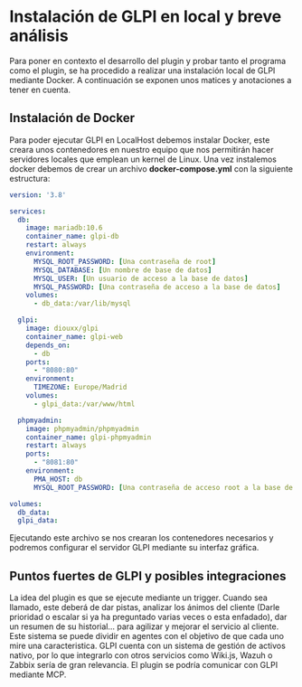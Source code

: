 # Instalación de GLPI en local y breve análisis
Para poner en contexto el desarrollo del plugin y probar tanto el programa como el plugin, se ha procedido a realizar una instalación local de GLPI mediante Docker. A continuación se exponen unos matices y anotaciones a tener en cuenta.
## Instalación de Docker
Para poder ejecutar GLPI en LocalHost debemos instalar Docker, este creara unos contenedores en nuestro equipo que nos permitirán hacer servidores locales que emplean un kernel de Linux.
Una vez instalemos docker debemos de crear un archivo **docker-compose.yml** con la siguiente estructura:

```yaml
version: '3.8'

services:
  db:
    image: mariadb:10.6
    container_name: glpi-db
    restart: always
    environment:
      MYSQL_ROOT_PASSWORD: [Una contraseña de root]
      MYSQL_DATABASE: [Un nombre de base de datos]
      MYSQL_USER: [Un usuario de acceso a la base de datos]
      MYSQL_PASSWORD: [Una contraseña de acceso a la base de datos]
    volumes:
      - db_data:/var/lib/mysql

  glpi:
    image: diouxx/glpi
    container_name: glpi-web
    depends_on:
      - db
    ports:
      - "8080:80"
    environment:
      TIMEZONE: Europe/Madrid
    volumes:
      - glpi_data:/var/www/html

  phpmyadmin:
    image: phpmyadmin/phpmyadmin
    container_name: glpi-phpmyadmin
    restart: always
    ports:
      - "8081:80"
    environment:
      PMA_HOST: db
      MYSQL_ROOT_PASSWORD: [Una contraseña de acceso root a la base de datos]

volumes:
  db_data:
  glpi_data:
```


Ejecutando este archivo se nos crearan los contenedores necesarios y podremos configurar el servidor GLPI mediante su interfaz gráfica.

## Puntos fuertes de GLPI y posibles integraciones
La idea del plugin es que se ejecute mediante un trigger. Cuando sea llamado, este deberá de dar pistas, analizar los ánimos del cliente (Darle prioridad o escalar si ya ha preguntado varias veces o esta enfadado), dar un resumen de su historial... para agilizar y mejorar el servicio al cliente. Este sistema se puede dividir en agentes con el objetivo de que cada uno mire una caracteristica.
GLPI cuenta con un sistema de gestión de activos nativo, por lo que integrarlo con otros servicios como Wiki.js, Wazuh o Zabbix sería de gran relevancia. El plugin se podría comunicar con GLPI mediante MCP.